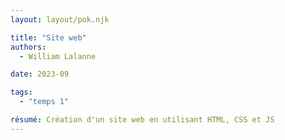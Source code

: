 ```yaml
---
layout: layout/pok.njk

title: "Site web"
authors:
  - William Lalanne

date: 2023-09

tags: 
  - "temps 1"

résumé: Création d'un site web en utilisant HTML, CSS et JS 
---
```

